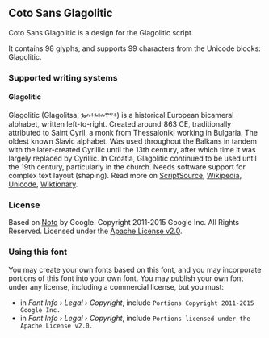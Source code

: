 
## Coto Sans Glagolitic

Coto Sans Glagolitic is a design for the Glagolitic script.

It contains 98 glyphs, and supports 99 characters from the Unicode blocks: Glagolitic.


### Supported writing systems


#### Glagolitic

Glagolitic (Glagolitsa, Ⰳⰾⰰⰳⱁⰾⰹⱌⰰ) is a historical European bicameral alphabet, written left-to-right. Created around  863 CE, traditionally attributed to Saint Cyril, a monk from Thessaloniki working in Bulgaria. The oldest known Slavic alphabet. Was used throughout the Balkans in tandem with the later-created Cyrillic until the 13th century, after which time it was largely replaced by Cyrillic. In Croatia, Glagolitic continued to be used until the 19th century, particularly in the church. Needs software support for complex text layout (shaping). Read more on [ScriptSource](https://scriptsource.org/scr/Glag), [Wikipedia](https://en.wikipedia.org/wiki/ISO_15924:Glag), [Unicode](https://www.unicode.org/versions/Unicode13.0.0/ch07.pdf#G15862), [Wiktionary](https://en.wiktionary.org/wiki/Category:Glagolitic_script).


### License

Based on [Noto](https://github.com/notofonts) by Google. Copyright 2011-2015 Google Inc. All Rights Reserved. Licensed under the [Apache License v2.0](https://www.apache.org/licenses/LICENSE-2.0.txt).

### Using this font

You may create your own fonts based on this font, and you may incorporate portions of this font into your own font. You may publish your own font under any license, including a commercial license, but you must:

- in _Font Info › Legal › Copyright_, include `Portions Copyright 2011-2015 Google Inc.`
- in _Font Info › Legal › Copyright_, include `Portions licensed under the Apache License v2.0.`

